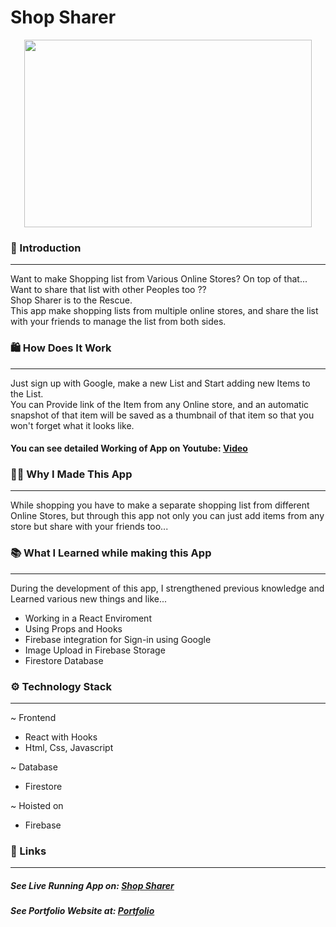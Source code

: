 # Shop Sharer
<p align="center">
  <img width="460" height="300" src="https://i.ibb.co/bvgxwVf/blog.png">
</p>

### 🌟 Introduction 
---
Want to make Shopping list from Various Online Stores? On top of that... Want to share that list with other Peoples too ??<br/>
Shop Sharer is to the Rescue.<br/>
This app make shopping lists from multiple online stores, and share the list with your friends to manage the list from both sides.

### 🛍️ How Does It Work
---
Just sign up with Google, make a new List and Start adding new Items to the List.<br/>
You can Provide link of the Item from any Online store, and an automatic snapshot of that item will be saved as a thumbnail of that item so that you won't forget what it looks like.

#### You can see detailed Working of App on Youtube: [Video](https://youtu.be/A0uQHsp4ViU "Video")

### 👨‍💻 Why I Made This App
---
While shopping you have to make a separate shopping list from different Online Stores, but through this app not only you can just add items from any store but share with your friends too...

### 📚 What I Learned while making this App
---
During the development of this app, I strengthened previous knowledge and  Learned various new things and like...
- Working in a React Enviroment
- Using Props and Hooks
- Firebase integration for Sign-in using Google
- Image Upload in Firebase Storage
- Firestore Database 


### ⚙️ Technology Stack
---
~ Frontend 
- React with Hooks
- Html, Css, Javascript

~ Database
- Firestore

~ Hoisted on
- Firebase


### 🔗 Links 
---
##### See Live Running App on:  [Shop Sharer](https://shopsharer009.web.app/ "Shop Sharer")
##### See Portfolio Website at: [Portfolio](https://devdude.web.app/ "Portfolio")
 




